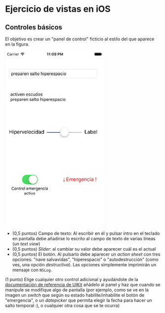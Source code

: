 # Ejercicio de vistas en iOS
## Controles básicos

El objetivo es crear un "panel de control" ficticio al estilo del que aparece en la figura.

![](panel_control.png)

- (0,5 puntos) Campo de texto: Al escribir en él y pulsar intro en el teclado en pantalla debe añadirse lo escrito al campo de texto de varias líneas (un *text view*)
- (0,5 puntos) *Slider*: al cambiar su valor debe aparecer cuál es el actual 
- (0,5 puntos) El botón. Al pulsarlo debe aparecer un *action sheet* con tres opciones: "nave salvavidas", "hiperespacio" o "autodestrucción" (como ves, una opción *destructiva*). Las opciones simplemente imprimirán un mensaje con `NSLog`.

(1 punto) Elige cualquier otro control adicional y ayudándote de la [documentación de referencia de UIKit](https://developer.apple.com/library/ios/documentation/UserExperience/Conceptual/UIKitUICatalog) añádelo al panel y haz que cuando se manipule se modifique algo de pantalla (por ejemplo, como se ve en la imagen un *switch* que según su estado habilite/inhabilite el botón de "emergencia", o un *datepicker* que permita elegir la fecha para hacer un salto temporal :), o cualquier otra cosa que se te ocurra)
